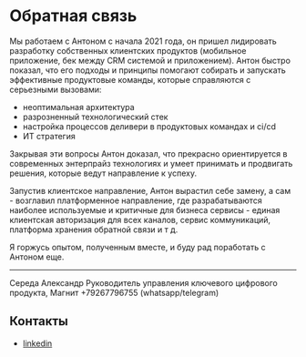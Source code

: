 # Обратная связь

Мы работаем с Антоном с начала 2021 года, он пришел лидировать разработку собственных клиентских продуктов (мобильное приложение, бек между CRM системой и приложением). Антон быстро показал, что его подходы и принципы помогают собирать и запускать эффективные продуктовые команды, которые справляются с серьезными вызовами:

- неоптимальная архитектура
- разрозненный технологический стек
- настройка процессов деливери в продуктовых командах и ci/cd
- ИТ стратегия

Закрывая эти вопросы Антон доказал, что прекрасно ориентируется в современных энтерпрайз технологиях и умеет принимать и продвигать решения, которые ведут направление к успеху.

Запустив клиентское направление, Антон вырастил себе замену, а сам - возглавил платформенное направление, где разрабатываются наиболее используемые и критичные для бизнеса сервисы - единая клиентская авторизация для всех каналов, сервис коммуникаций, платформа хранения обратной связи и т д.

Я горжусь опытом, полученным вместе, и буду рад поработать с Антоном еще.

---

Середа Александр
Руководитель управления ключевого цифрового продукта, Магнит
+79267796755 (whatsapp/telegram)

## Контакты

- [linkedin](https://www.linkedin.com/in/asereda/)
